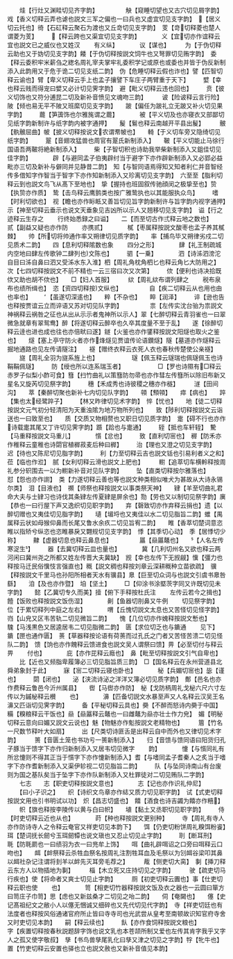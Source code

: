 <!-- { "loadSidebar": true } -->
　　烓【行灶又渊畦切见齐字韵】　　　　　觖【窥睡切望也又古穴切见屑字韵】戏【香义切释云弄也谑也説文三军之偏也一曰兵也又虚宜切见支字韵】　【居义切云托也】徛【石矼释云聚石为渡也又丘竒切见支字韵】　芰【竒切释菱也楚人谓菱为芰】
　　【释云跨也又渠宜切见支字韵】　　　　义【宜切亦作谊释云宜也説文已之威仪也又姓汉
　　有义纵】　　　　议【谋也】　　　为【于伪切释云助也又于妫切见支字韵】餧【于伪切释按説文饲牛也又弩罪切见贿字韵】　委【释云委积牢米薪刍之緫名周礼宰夫掌牢礼委积学记或原也或委也并皆于伪反新制添入此韵用又于危于诡二切见支纸二韵】　伪【危睡切释云假也诈也】譬【匹智切释云谕也】臂【卑义切释云手上也孟子攘譬下车庄子两臂重于天下】
　　嬖【幸也释云贱而得宠曰嬖又必计切见霁字韵】　避【毗义切释云违也回也】
　　贲【彼义切饰也又符分逋昆二切及新补音愤见文魂吻三韵】　　　诐【险诐释云言行险】陂【倾也易无平不陂又班縻切见支字韵】　　跛【偏任为跛礼立无跛又补火切见果字韵】
　　藣【笋簴饰也尔雅旄谓之藣】　　　　被【平义切及也亦寝衣又部鄙切见纸字韵新制许与纸字韵内被字通押】　　髲【鬄也释云南越开平县出髲】　　　骳【骫骳屈曲】帔【披义切释按说文农谓帬帔也】　　輢【于义切车旁又隐绮切见纸字韵】
　　翨【音翅攻猛兽也周官有翨氏新制添入】　　鞁【平义切能止马徐行国语吾两鞁将絶新制添入】
　　柴【子智切积也诗助我举柴新制添入又鉏佳切见佳字韵】　　　　辟【与避同孟子伯夷辟纣当于避字下亦作辟新制添入又必郢必益毗亦三切及新补与僻同并见静昔二韵】　知【与智同语焉得知又知者利仁并音智经传多借知字作智当于智字下亦作知新制添入又珍离切见支字韵】　六至至【脂利切释云到也説文鸟飞从髙下至地也】　挚【握持也班固叙传驰顔闵之极挚至也】贽【执贽亦作质】　鸷【击鸟释云鹰鹯类也按广雅鸷执也以其能服执众鸟】
　　嗜【时利切欲也】　视【瞻也亦作眎眡又善旨切见旨字韵新制许与旨字韵内视字通押】示【神至切释云垂示也说文天垂象见吉凶所以示人又翘移切见支字韵】　谥【行之迹释云生存之
　　行终始悉録之曰谥】　　二【而至切古作弍释云地之数也】　　　　贰【副益又疑也亦作防
　　亦携贰】　　　　樲【枣属释按説文酸枣也孟子养其樲棘】　　帅【所切将帅通作率又朔律切见质字韵】　　率【捕鸟毕又朔律劣戍二切见质术二韵】　　四【息利切释隂数也象
　　四分之形】　　　　肆【礼王制疏城内空地曰肆左传歌钟二肆列也文陈也】
　　驷【一乗】　　　　泗【诗泲泗滂沱自目曰泲自鼻曰泗又受泲水东入淮】柶【周礼角枕角柶匕也释云角匕大防用之】　　次【七四切释按説文不前不精也一云三宿曰次又次第】
　　佽【便利也诗决拾既佽又助也胡不佽也】　　□【妇人首服】　　　絘【周礼絘布谓列肆之
　　税布泉布也绩所缉也】　恣【资四切释按文纵也】　　　　　自【疾二切释云从也用也由也率也】　　　【虽遂切深逺也】　　粹【不杂也】　　睟【润泽】
　　谇【逊也告也释按贾谊云立而谇语又苏对切见队字韵】　　　　　祟【左传实沈台骀为祟説文神祸释云祸咎之征也从出从示示者鬼神所以示人】翠【七醉切释云青羽雀也一曰翠微急就章有翠鸳鸯】醉【将遂切释云醉卒也久卒其度量不至于乱】　　遂【徐醉切释云逹也进也成也往也亦倍畎曰遂】鐩【火鉴也亦作鐆释按説文阳燧也取火之鉴也】　　燧【塞上亭守防火者亦作烽燧见贾谊传论语鑚燧】隧【墓道亦作燧释云掘地通路也见左传请隧注】　　襚【赠终衣释云衣死人衣也春秋传楚使公亲襚】
　　旞【周礼全羽为旞系旌上也】　　　　　　璲【佩玉释云璲瑞也佩璲佩玉也诗鞙鞙佩璲】
　　防【绶也所以连系瑞玉者】　　　　　　□【罗也诗隰有□释云赤罗子似梨小酢可食】篲【扫竹曲礼以策篲防勿帚也亦作彗左传篲所以除旧布新又星名又旋芮切见祭字韵】
　　穗【禾成秀也诗彼稷之穗亦作穟】　　　澻【田间沟】　　萃【秦醉切聚也新补七内切见队字韵】　　顇【顦顇】　　瘁【病也】　　踤【集也太经鹭踤子】
　　【林又昨律切见术字韵】　悴【忧也】　　地【徒二切释按説文元气初分轻清阳为天重浊隂为地万物所列也】　　致【陟利切释按説文云诣送也一曰致至也】　　质【交质又物相赘也又职日切见质字韵】　疐【碍不行也亦作诗载疐其尾又丁许切见霁字韵】踬【跲也与疐通】
　　轾【抵也车轩轾】　驇【马重释按説文马重儿】　　　　懫【忿也】
　　致【直利切宻也】　稺【防禾亦作稚释云童稚也诗閟官植稺菽麦后种曰稺】
　　治【理也又澄之切见支字韵】　　　　迟【待也又陈尼切见脂字韵】
　　利【力至切释云吉也説文铦也引易利者义之和】　莅【临也作涖】　腻【女利切释云滑也説文上肥也】　　　轛【追萃切车横軨释按周礼参分轵围去一以为轛新补音对见队字韵】
　　坠【直类切释按尔雅落也】　　　　怼【怨也亦作譵】　类【力遂切释云善也等也説文种类相似唯犬为甚故从大诗永锡尔类】　泪【目液也】　禷【师祭也释按説文以事类祭天神】　　肄【羊至切曲礼君命大夫与士肄习也诗伐其条肄左传夏肄是屏余也】勚【劳也又以制切见祭字韵】廙【恭也一曰行屋下声又逸织切见职字韵】　　弃【磬致切亦作弃释云捐也】遗【以醉切赠也又夷佳切见脂字韵】　　壝【堳埒也又夷佳以水二切见脂旨二韵】蜼【禺属释云状如母猴仰鼻而长尾又鲁水余疚二切见旨宥二韵】　　睢【香萃切楚词意恣睢以指矫兮纵恣也恣睢暴戾又翾规切见支字韵】　悸【其季切心动】　季【居悸切少称】
　　齂【虚器切息也释云鼻息也】　　　　　屭【赑屭鼇也】　　【人名左传寒浞生】
　　器【去冀切释云皿也量也】　　　　冀【几利切州名又欲也释云两河闲曰冀州尧之所都又姓左传晋大夫冀缺】　觊【幸也左传下无觊觎】懻【彊力也释按马迁民俗懻忮言强直也】穊【説文稠也释按刘章云深耕穊种立苗欲疏】　骥【释按説文千里马也孙阳所相者天水有骥县】臮【巨至切众词与也説文引虞书臮咎繇】　　洎【及也亦作暨】　垍【坚土】
　　□【仰涂书涂塈茨字同又许既切见未字韵】　　懿【乙冀切专久而美】撎【俯下手释按杜氏注
　　左传云若今之揖也】　饐【饭败也释按説文饭伤湿】　　　　劓【鱼器切刖鼻又牛例
　　切见祭字韵】　　位【于累切释列中庭之左右】　　　　喟【丘愧切説文太息也又苦怪切见怪字韵】　岿【山皃又区韦苦轨二切见微旨二韵】　　愧【几位切亦作媿释按説文慙也】　　　騩【马浅黒色又居逵居韦二切见脂微二韵】　匮【求位切乏也与鐀通
　　见下】　　　　鐀【匣也通作匮】　蒉【草器释按论语有荷蒉而过孔氏之门者又苦怪苦溃二切见怪队二韵】　馈【饷也亦作餽释云馈进食也説文吴人谓祭曰馈】畀【必至切付与释云畀
　　付也】　　　　庇【亦作芘释云廕也】　鼻【毗至切释按説文引气自卑也】
　　比【近也又频脂卑履簿必三切见脂旨质三韵】　□【国名释云在永州营道县北舜弟象封于此】
　　寐【宻二切释云寝也卧也】　　　　秘【兵媚切宻也】毖【谨也】
　　閟【闭也】　　泌【浃流诗泌之洋洋又簿必切见质字韵】　鄪【邑名也亦作费释云鲁邑今沂州属县】　　辔【马辔亦作防】　柲【戈防柄周礼戈柲六尺六寸左传以为鏚柲释云櫕
　　也】　　　　濞【匹备切説文水暴至声又人名释云汉吴王名濞又匹诣切见霁字韵】
　　备【平秘切释云具也】奰【不醉而怒诗内奰于中国】　　　　糒【糗粮释云干饭也】赑【赑屭释云鼇也一曰雌鼇为赑亦壮士作力皃】　媚【明秘切释云意向曰媚又説文云说也】魅【物魅亦作鬽按説文老精物也】　　　篃【竹名一尺数节释叶大如扇】
　　出【尺类切诗匪舌是出释云自中而外也又律切见术字韵】　　　篑【音匮土笼也书功亏一篑新制添入】　　归【音馈与馈同语曰阳货归孔子豚当于馈字下亦作归新制添入又居韦切见微字
　　韵】　　　　懥【与懫同礼有所忿懥则不得其正当于懫字下亦作懥新制添入】耆【与嗜同孟子耆秦人之炙当于嗜字下亦作耆新制添入又渠伊轸视二切见脂旨二韵】
　　队【与坠同诗南山有台废则为国之基队矣当于坠字下亦作队新制添入又杜罪徒对二切见贿队二字韵】
　　七志　　志【职吏切释按説文意也】　　　　志【记也亦作识礼仲尼】
　　【曰小子识之】　　织【诗织文鸟章亦作綕又质力切见职字韵】　试【式吏切释按説文用也引书明试以功】　炽【昌志切盛也】　饎【酒食也诗吉蠲为饎亦作糦】
　　帜【旗也释按李陵传以黄与白曰帜】　　埴【黏土又丞职切见职字韵】
　　侍【时吏切释云近也从也】　　　　莳【种也释按説文更别种】
　　寺【周礼有寺人亦作防诗寺人之令释云奄官又祥吏切见本韵下】　　饵【仍吏切粉饼周礼糗饵粉餈】　　　珥【楚词抚长劒兮玉珥劒镡也说文瑱也又忍止切见止字韵】
　　刵【断耳刑】　　毦【防毦罽也一曰绩羽为衣一曰兠牟上饰】　　咡【曲礼辟咡诏之口旁曰咡释云口吻也】　　衈【衅祭释云杀牲血祭名按周礼注割牲耳血及毛祭以为刉衈谷梁叩其鼻以衈社杂记注谓将刲羊以衅先灭耳旁毛荐之】　　　胾【侧吏切大脔】　剚【挿刀释云东方人以物插地为剚】　　　椔【木立死又庄持切见之字韵】　　　驶【疏吏切马行疾也】使【将命者又爽士切见止字韵】　　　厕【初吏切释云圚也】事【仕吏切释云职也使
　　也】　　　　笥【相吏切竹器释按説文饭及衣之器也一云圆曰箪方曰笥庄子巾笥】思【虑也又新兹桑才二切见之咍二韵】　　伺【奄闚也】　　僿【史记髙祖纪文之敝小人以僿无悃诚又细碎也又先代切见代字韵】　寺【祥吏切廷也有法度者也释按风俗通诸官府所止皆曰寺寺司也光武尝从皇考至南顿故识知官府寺舍又时吏切见本韵】　　嗣【释云续也】
　　飤【亦作食饲释按説文粮也】　　　　字【疾置切释按春秋説题辞字饰也说文乳也本苍颉所制又爱也左传其肯字我乎又字人之孤又使字敬叔】　孳【书鸟兽孳尾乳化曰孳又津之切见之字韵】牸【牝牛也】　　置【竹吏切释云安置也驿也立也説文赦也又新补音值见本韵】
